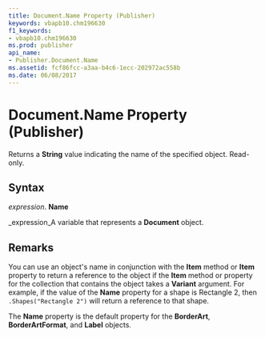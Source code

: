 ```yaml
---
title: Document.Name Property (Publisher)
keywords: vbapb10.chm196630
f1_keywords:
- vbapb10.chm196630
ms.prod: publisher
api_name:
- Publisher.Document.Name
ms.assetid: fcf86fcc-a3aa-b4c6-1ecc-202972ac558b
ms.date: 06/08/2017
---
```



# Document.Name Property (Publisher)

Returns a **String** value indicating the name of the specified object. Read-only.


## Syntax

 _expression_. **Name**

 _expression_A variable that represents a **Document** object.


## Remarks

You can use an object's name in conjunction with the **Item** method or **Item** property to return a reference to the object if the **Item** method or property for the collection that contains the object takes a **Variant** argument. For example, if the value of the **Name** property for a shape is Rectangle 2, then `.Shapes("Rectangle 2")` will return a reference to that shape.

The **Name** property is the default property for the **BorderArt**, **BorderArtFormat**, and **Label** objects.


